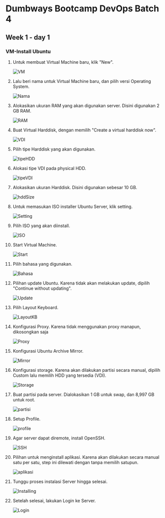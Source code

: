 # Dumbways Bootcamp DevOps Batch 4
## Week 1 - day 1
### VM-Install Ubuntu

1. Untuk membuat Virtual Machine baru, klik "New".
    
    ![VM](https://github.com/asepboy/bootcamp-dumbways/blob/main/week%201/VMWare-Install%20Ubuntu%20Server/img/1.PNG)

2. Lalu beri nama untuk Virtual Machine baru, dan pilih versi Operating System.

    ![Nama](https://github.com/asepboy/bootcamp-dumbways/blob/main/week%201/VMWare-Install%20Ubuntu%20Server/img/2.PNG)

3. Alokasikan ukuran RAM yang akan digunakan server. Disini digunakan 2 GB RAM.
    
    ![RAM](https://github.com/asepboy/bootcamp-dumbways/blob/main/week%201/VMWare-Install%20Ubuntu%20Server/img/3.PNG)

4. Buat Virtual Harddisk, dengan memilih "Create a virtual harddisk now".

    ![VDI](https://github.com/asepboy/bootcamp-dumbways/blob/main/week%201/VMWare-Install%20Ubuntu%20Server/img/4.PNG)

5. Pilih tipe Harddisk yang akan digunakan.
    
    ![tipeHDD](https://github.com/asepboy/bootcamp-dumbways/blob/main/week%201/VMWare-Install%20Ubuntu%20Server/img/5.PNG)

6. Alokasi tipe VDI pada physical HDD.

    ![tipeVDI](https://github.com/asepboy/bootcamp-dumbways/blob/main/week%201/VMWare-Install%20Ubuntu%20Server/img/6.PNG)

7. Alokasikan ukuran Harddisk. Disini digunakan sebesar 10 GB.
    
    ![hddSize](https://github.com/asepboy/bootcamp-dumbways/blob/main/week%201/VMWare-Install%20Ubuntu%20Server/img/7.PNG)

8. Untuk memasukan ISO installer Ubuntu Server, klik setting.

    ![Setting](https://github.com/asepboy/bootcamp-dumbways/blob/main/week%201/VMWare-Install%20Ubuntu%20Server/img/8.PNG)

9. Pilih ISO yang akan diinstall.
    
    ![ISO](https://github.com/asepboy/bootcamp-dumbways/blob/main/week%201/VMWare-Install%20Ubuntu%20Server/img/9.png)

10. Start Virtual Machine.

    ![Start](https://github.com/asepboy/bootcamp-dumbways/blob/main/week%201/VMWare-Install%20Ubuntu%20Server/img/10.PNG)

11. Pilih bahasa yang digunakan.
    
    ![Bahasa](https://github.com/asepboy/bootcamp-dumbways/blob/main/week%201/VMWare-Install%20Ubuntu%20Server/img/11.PNG)

12. Pilihan update Ubuntu. Karena tidak akan melakukan update, dipilih "Continue without updating".

    ![Update](https://github.com/asepboy/bootcamp-dumbways/blob/main/week%201/VMWare-Install%20Ubuntu%20Server/img/12.PNG)

13. Pilih Layout Keyboard.
    
    ![LayoutKB](https://github.com/asepboy/bootcamp-dumbways/blob/main/week%201/VMWare-Install%20Ubuntu%20Server/img/13.PNG)

14. Konfigurasi Proxy. Karena tidak menggunakan proxy manapun, dikosongkan saja

    ![Proxy](https://github.com/asepboy/bootcamp-dumbways/blob/main/week%201/VMWare-Install%20Ubuntu%20Server/img/14.PNG)

15. Konfigurasi Ubuntu Archive Mirror.
    
    ![Mirror](https://github.com/asepboy/bootcamp-dumbways/blob/main/week%201/VMWare-Install%20Ubuntu%20Server/img/15.PNG)

16. Konfigurasi storage. Karena akan dilakukan partisi secara manual, dipilih Custom lalu memilih HDD yang tersedia (VDI).

    ![Storage](https://github.com/asepboy/bootcamp-dumbways/blob/main/week%201/VMWare-Install%20Ubuntu%20Server/img/16.PNG)

17. Buat partisi pada server. Dialokasikan 1 GB untuk swap, dan 8,997 GB untuk root.
    
    ![partisi](https://github.com/asepboy/bootcamp-dumbways/blob/main/week%201/VMWare-Install%20Ubuntu%20Server/img/17.PNG)

18. Setup Profile.

    ![profile](https://github.com/asepboy/bootcamp-dumbways/blob/main/week%201/VMWare-Install%20Ubuntu%20Server/img/18.PNG)

19. Agar server dapat diremote, install OpenSSH.
    
    ![SSH](https://github.com/asepboy/bootcamp-dumbways/blob/main/week%201/VMWare-Install%20Ubuntu%20Server/img/19.PNG)

20. Pilihan untuk menginstall aplikasi. Karena akan dilakukan secara manual satu per satu, step ini dilewati dengan tanpa memilih satupun.

    ![aplikasi](https://github.com/asepboy/bootcamp-dumbways/blob/main/week%201/VMWare-Install%20Ubuntu%20Server/img/20.PNG)

21. Tunggu proses instalasi Server hingga selesai.

    ![Installing](https://github.com/asepboy/bootcamp-dumbways/blob/main/week%201/VMWare-Install%20Ubuntu%20Server/img/21.PNG)

22. Setelah selesai, lakukan Login ke Server.

    ![Login](https://github.com/asepboy/bootcamp-dumbways/blob/main/week%201/VMWare-Install%20Ubuntu%20Server/img/22.PNG)
